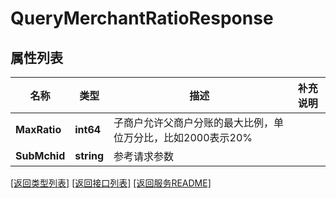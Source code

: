 # QueryMerchantRatioResponse

## 属性列表

名称 | 类型 | 描述 | 补充说明
------------ | ------------- | ------------- | -------------
**MaxRatio** | **int64** | 子商户允许父商户分账的最大比例，单位万分比，比如2000表示20% | 
**SubMchid** | **string** | 参考请求参数 | 

[\[返回类型列表\]](README.md#类型列表)
[\[返回接口列表\]](README.md#接口列表)
[\[返回服务README\]](README.md)


